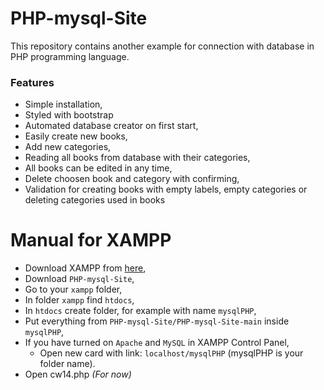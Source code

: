 # PHP-mysql-Site
This repository contains another example for connection with database in PHP programming language.

### Features

- Simple installation,
- Styled with bootstrap
- Automated database creator on first start,
- Easily create new books,
- Add new categories,
- Reading all books from database with their categories,
- All books can be edited in any time,
- Delete choosen book and category with confirming,
- Validation for creating books with empty labels, empty categories or deleting categories used in books

# Manual for XAMPP

- Download XAMPP from [here](https://www.apachefriends.org/pl/download.html),
- Download `PHP-mysql-Site`,
- Go to your `xampp` folder,
- In folder `xampp` find `htdocs`,
- In `htdocs` create folder, for example with name `mysqlPHP`,
- Put everything from `PHP-mysql-Site/PHP-mysql-Site-main` inside `mysqlPHP`,
- If you have turned on `Apache` and `MySQL` in XAMPP Control Panel,
  - Open new card with link: `localhost/mysqlPHP` (mysqlPHP is your folder name).
- Open cw14.php _(For now)_
